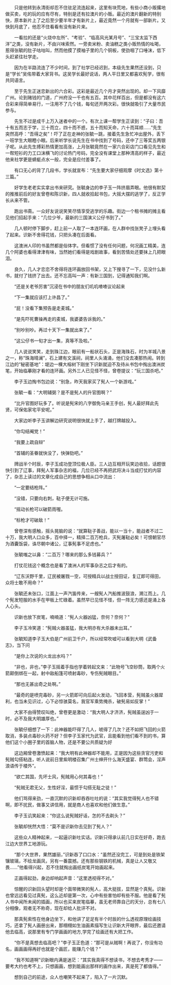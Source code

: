 　　只是他转到永清街却忍不住驻足流连起来，这里有块荒地，有些小商小贩撂地做买卖，吃的玩的应有尽有，特别是还有拉澳片的小贩。最近的澳片翻新的特别快，原本新片上了之后至少要半年才有新片上，最近竟然一个月就有一部新片。又快到月底了，他忍不住看看有没有新片来。

　　一看拉的还是“火烧中左所”、“考验”、“临高风光某月号”、“三宝太监下西洋”之类，没有新片，不由兴味索然。一旁卖米粉、卖油糕之类小贩热情的吆喝，惹得张毓的肚子咕咕叫，然而他摸了摸袖子里的几个铜板，使劲咽了口唾沫，低下头赶紧往社学走。

　　因为在半路流连了不少时间，到了社学已经迟到，本级先生果然还没到，只是“学长”吴佲带着大家背书。这吴学长最好说话，两人平日里又都喜欢髡学，很有共同语言。

　　至于先生正迷恋新出的六合彩。这彩是最近几个月才突然出现的。却一下风靡广州。论到赌钱的门道，广州府没一千也有五百。其中花样百出，但是都没有这六合彩来得简单易行，一注用不了几个钱，每旬还开两次彩。很快就吸引了大量市民参与。

　　先生不过是成千上万入迷者中的一个。有次上课一帮学生正读到：“子曰：吾十有五而志于学，三十而立，四十而不惑，五十而知天命，六十而耳顺……”先生突然高呼：“吾得之矣”！吓了正在走神的张毓一跳，接着先生急忙冲出屋外，丢下一班学生大眼瞪小眼。后来听学长说先生在书中找到了号码，还中了三等奖五两银子呢。从此先生搏彩热情更加高涨，上月张毓竟然在一家六合彩店门口看见先生和一帮短衫的力工口沫横飞的讨论热门号码，完全没有课堂上那种清高的样子，最近他来社学更是蜻蜓点水一般，完全是应付差事了。

　　有口无心的背了几段书，学长就宣布：“先生要大家仔细观摩《时文选》第十三篇。”

　　好学生老老实实拿出书来研究。张毓身边的李子玉一阵挤眉弄眼。他很有默契的推推前后的好友曾卷和陈识新，四人就收拾起书包，大摇大摆的逃学了，反正学长从来不管。

　　跑出书斋。一众好友说说笑笑尽情享受逃学的乐趣。街边一个租书摊的摊主看见他们招起手来：“几位少爷，最新的三国演义公仔书到了。”

　　几人顿时停下脚步，赶上前一人取了一本连环画，在人群中找张凳子上埋头看了起来。识新不舍得花钱，只把头凑在后面看。

　　这澳洲人印的书虽然都是俗体字。但看惯了没有任何问题，何况画工精美，连几个阿婆也看得津津有味，当然她们看得是戏剧故事，看到苦情处还要抹上几把眼泪。

　　良久，几人才恋恋不舍得将连环画放回书架，又上下搜寻了一下，见没什么新书，就付了钱挤了出去。还不忘高叫一声：有新三国到，记得通知我们啊。

　　“还是关老爷厉害”沉浸在书中的朋友们叽叽喳喳议论起来

　　“下一集就应该打上许昌了。”

　　“屁！没看下集预告是走麦城。”

　　“是先吓死曹操再走的麦城，我婆婆告诉我的。”

　　“别吵别吵。再过十天下一集就出来了。”

　　“这公仔书一旬才出一集，真等不及啦。”

　　几人说说笑笑，走到珠江边，眼前有一船状石头，正是海珠石，时为羊城八景之一，称“珠海晴澜”，石上建有文溪祠，祠里人头涌涌，他们没去凑那热闹。转到江边的“秘密基地”：堤边一棵大榕树下刚坐下识新就迫不及待从书包中掏出澳洲炭笔，开始临摹刚才看的连环画。另外三人已见怪不怪，曾卷提议：“玩三国杀吧。”

　　李子玉边掏书包边说：“别急，昨天我家买了髡人一个新游戏。”

　　张毓一看：“大明辅弼？是不是髡人的升官图啊？”

　　“比升官图好玩多了。听说是髡宋的八字御免马亲王手创，髡人最好拜此先贤，可保佑家宅平安呢。”

　　大家边听李子玉讲解边研究说明很快就上手了，越打牌越投入。

　　“你勾结阉党！”

　　“我要上疏自辩”

　　“首辅的圣眷就快没了，快弹劾吧。”

　　牌战半个时辰，李子玉成功登顶位极人臣。三人边互相开玩笑边收拾，话题很快引到了辽事，拜髡人军事杂志的福，几位已经不再把武将决斗当成打仗的内容了，杂志上读过的文章化成自己的思想争相从口中流出：

　　“一定要结枪阵。”

　　“没错，只要向右刺，鞑子便无计可施。

　　“摇动长枪可以破箭雨喔。

　　“标枪才可破敌！”

　　曾卷深有感触，摇头晃脑的说：“就算鞑子善战，能以一当十，能战者不过二十万，我大明人口众多，百中择一，精择二百万枪兵，灭髡屠鞑必矣！可恨朝官尽为酒囊饭袋，诛尽朝中诸公，辽事髡事不足虑也。”

　　张毓嗤之以鼻：“二百万？哪来的那么多钱募兵？”

　　打仗花钱这个概念也是看了澳洲人的军事杂志之后才有的。

　　“辽东沃野千里，辽民被屠戮一空，可授精兵以战士授田证，复辽即可得田，众将士敢不用命？”

　　张毓还未张口，江面上一声汽笛传来，一艘髡人汽船推波鼓浪，溯江而上。几个髡发短服的水手在甲板上忙碌着。虽然早已见怪不怪，但一阵无力感还是涌上各人心头。

　　识新也放下炭笔，喃喃道：“髡人火器凶猛，奈何？奈何？”

　　李子玉冷笑道：“髡贼火器虽猛，我大明亦有大杀器未出耳。”

　　张毓知道李子玉大伯是广州前卫千户，所以经常吹嘘可以看到大明《武备志》，当下问

　　“是你上次说的火龙出水吗？”

　　“非也，非也，”李子玉摇着手指也学着转起文来：“此物号飞空砂筒，取两个火箭颠倒绑在一起，射中敌船篷可喷射毒砂，专伤髡贼眼目。”

　　“那也无甚出奇之处啊。”

　　“最奇的是喷完毒砂，另一火箭即可向后起火发动，飞回本营，髡贼虽火器犀利，也当未见识过，心下必惊骇莫名，我官军乘势掩杀，破髡易如反掌！”

　　大家不由得赞叹叫绝，曾卷更是激动：“我大明人才济济，髡贼虽逞凶于一时，必不及我大明雄厚也。”

　　张毓仔细想了一下：此神器能吓得了几人，唬得了几次？还不如把飞回的火箭取消，多装点毒砂火药不好？但李子玉家代为武官，且能看到他们看不到的书，算他们这个小圈子里的首脑人物，还是不要公共质疑为好

　　这边厢曾卷激愤起来：“我大明有此神器却不能用，正是因为这些贪官污吏和髡贼勾搭粘连，听人说前日里紫明楼召集广州士绅开什么海天盛宴、群莺会，淫声浪语传于楼外”。

　　“欲亡其国，先坏士风，髡贼用心何其毒也！”

　　“髡贼无君无父，生性好淫，最惯于勾搭无耻之徒！”

　　他们骂得来劲，一直沉默的识新却吞吞吐吐的说：“其实我觉得髡人也不错啊，即不扰民，做事又讲信用，就是商人也喜欢和他们做生意。”

　　李子玉讥笑起来：“你这么说髡贼好话，怎的不去剃头？”

　　张毓却恍然大悟：“莫不是识新你去见到了髡人？”

　　这些众人精神起来，一起逼识新吐实话。识新只得承认前几日实在好奇，跑去江边大世界工地游玩。

　　“那个大世界，果然雄丽，”识新吞了口口水：“虽然还没完工，可是到处是铁架镶玻璃，不绘龙画凤，另有一番震撼。还有那些钢铁的机械，真是让人又敬又畏……”他看得兴起，忍不住就掏出画纸炭笔开始画起来。

　　正画得起劲，身边却响起声音：“这里透视得不对。”

　　惊醒的识新回头望时却是个面带微笑的髡人，高大挺拔，显然是个真髡。识新也曾远远看见过真髡，这么近却是第一次，心中有些害怕却有些不服。他是看了髡人书中闻所未闻的插画，所以也买来炭笔临摹，虽无老师靠自己的天分，总有七八分相像，观者无不称奇，现在却给人批评不对。

　　那真髡索性在他身边坐下，和他讲了足足有半个时辰的什么透视原理绘画技巧，还拿了髡人画册出来，那栩栩如生油画素描写生让识新大开眼界，最后还邀请他去临高，说那里有专门学画画的地方,学完了绘画还有大把工作。

　　“你不是真想去临高吧？”李子玉正色道：“那可是从贼啊！再说了，你没有功名，画画画得再好也就是个画匠，能赚几个钱？”

　　“我不知道啊”识新眼内满是迷茫：“其实我真得不想读书，不想去考秀才――要考大约也考不上，只想画画，想到能画出那样的画作出来，真是死了都值得。”

　　想到自己的前途，众人也嘲笑不起来了，陷入了一片沉默。
